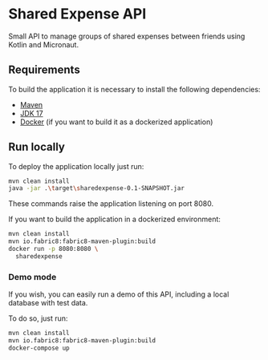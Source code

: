 # Shared Expense API

Small API to manage groups of shared expenses between friends using Kotlin and Micronaut.

## Requirements

To build the application it is necessary to install the following dependencies:

- [Maven](https://maven.apache.org/)
- [JDK 17](https://openjdk.org/projects/jdk/17/)
- [Docker](https://www.docker.com/) (if you want to build it as a dockerized application)

## Run locally

To deploy the application locally just run:

```bash
mvn clean install
java -jar .\target\sharedexpense-0.1-SNAPSHOT.jar
```
These commands raise the application listening on port 8080.

If you want to build the application in a dockerized environment:
```bash
mvn clean install
mvn io.fabric8:fabric8-maven-plugin:build
docker run -p 8080:8080 \
  sharedexpense
```

### Demo mode

If you wish, you can easily run a demo of this API, including a local database with test data.

To do so, just run:

```bash
mvn clean install
mvn io.fabric8:fabric8-maven-plugin:build
docker-compose up
```
